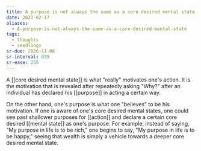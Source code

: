 ```yaml
---
title: A purpose is not always the same as a core desired mental state
date: 2021-02-17
aliases:
  - A-purpose-is-not-always-the-same-as-a-core-desired-mental-state
tags:
  - thoughts
  - seedlings
sr-due: 2026-11-08
sr-interval: 839
sr-ease: 255
---
```

A [[core desired mental state]] is what "really" motivates one's action. It is the motivation that is revealed after repeatedly asking "Why?" after an individual has declared his [[purpose]] in acting a certain way.

On the other hand, one's purpose is what one "believes" to be his motivation. If one is aware of one's core desired mental states, one could see past shallower purposes for [[action]] and declare a certain core desired [[mental state]] as one's purpose. For example, instead of saying, "My purpose in life is to be rich," one begins to say, "My purpose in life is to be happy," seeing that wealth is simply a vehicle towards a deeper core desired mental state.

